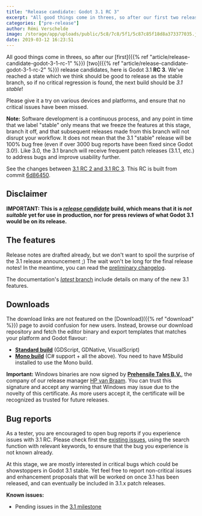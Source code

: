 ```yaml
---
title: "Release candidate: Godot 3.1 RC 3"
excerpt: "All good things come in threes, so after our first two release candidates, here is Godot 3.1 RC 3. We've reached a state which we think should be good to release as the stable branch, so if no critical regression is found, the next build should be 3.1 stable!"
categories: ["pre-release"]
author: Rémi Verschelde
image: /storage/app/uploads/public/5c8/7c8/5f1/5c87c85f18d8a373377035.jpg
date: 2019-03-12 16:23:51
---
```


All good things come in threes, so after our [first]({{% ref "article/release-candidate-godot-3-1-rc-1" %}}) [two]({{% ref "article/release-candidate-godot-3-1-rc-2" %}}) release candidates, here is Godot 3.1 **RC 3**. We've reached a state which we think should be good to release as the stable branch, so if no critical regression is found, the next build should be *3.1 stable*!

Please give it a try on various devices and platforms, and ensure that no critical issues have been missed.

**Note:** Software development is a continuous process, and any point in time that we label "stable" only means that we freeze the features at this stage, branch it off, and that subsequent releases made from this branch will not disrupt your workflow. It does not mean that the 3.1 "stable" release will be 100% bug free (even if over 3000 bug reports have been fixed since Godot 3.0!). Like 3.0, the 3.1 branch will receive frequent patch releases (3.1.1, etc.) to address bugs and improve usability further.

See the changes between [3.1 RC 2 and 3.1 RC 3](https://github.com/godotengine/godot/compare/69ea7da76642be223f52f671677bcae99ba2db1b...6d86450a8356b8930b503c8ff5cc07d9e34e6287). This RC is built from commit [6d86450](https://github.com/godotengine/godot/commit/6d86450a8356b8930b503c8ff5cc07d9e34e6287).

## Disclaimer

**IMPORTANT: This is a [*release candidate*](https://en.wikipedia.org/wiki/Software_release_life_cycle#Release_candidate) build, which means that it is *not suitable* yet for use in production, nor for press reviews of what Godot 3.1 would be on its release.**

## The features

Release notes are drafted already, but we don't want to spoil the surprise of the 3.1 release announcement ;) The wait won't be long for the final release notes!
In the meantime, you can read the [preliminary changelog](https://github.com/godotengine/godot/blob/master/CHANGELOG.md#unreleased).

The documentation's [*latest* branch](http://docs.godotengine.org/en/latest/) include details on many of the new 3.1 features.

## Downloads

The download links are not featured on the [Download]({{% ref "download" %}}) page to avoid confusion for new users. Instead, browse our download repository and fetch the editor binary and export templates that matches your platform and Godot flavour:

- [**Standard build**](https://downloads.tuxfamily.org/godotengine/3.1/rc3) (GDScript, GDNative, VisualScript)
- [**Mono build**](https://downloads.tuxfamily.org/godotengine/3.1/rc3/mono) (C# support + all the above). You need to have MSbuild installed to use the Mono build.

**Important:** Windows binaries are now signed by [**Prehensile Tales B.V.**](https://www.prehensile-tales.com), the company of our release manager [HP van Braam](https://github.com/hpvb). You can trust this signature and accept any warning that Windows may issue due to the novelty of this certificate. As more users accept it, the certificate will be recognized as trusted for future releases.

## Bug reports

As a tester, you are encouraged to open bug reports if you experience issues with 3.1 RC. Please check first the [existing issues](https://github.com/godotengine/godot/issues), using the search function with relevant keywords, to ensure that the bug you experience is not known already.

At this stage, we are mostly interested in critical bugs which could be showstoppers in Godot 3.1 stable. Yet feel free to report non-critical issues and enhancement proposals that will be worked on once 3.1 has been released, and can eventually be included in 3.1.x patch releases.

**Known issues:**

- Pending issues in the [3.1 milestone](https://github.com/godotengine/godot/issues?q=is%3Aopen+is%3Aissue+milestone%3A3.1)
